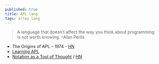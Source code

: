 ```yaml
---
published: true
title: APL lang
tags: array lang
---
```

> A language that doesn’t affect the way you think about programming is not worth knowing. –Alan Perlis

- The Origins of APL – 1974 - [HN](https://news.ycombinator.com/item?id=32173840)
- [Learning APL](https://xpqz.github.io/learnapl/intro.html)
- [Notation as a Tool of Thought](https://www.jsoftware.com/papers/tot.htm) / [HN](https://news.ycombinator.com/item?id=32178291)